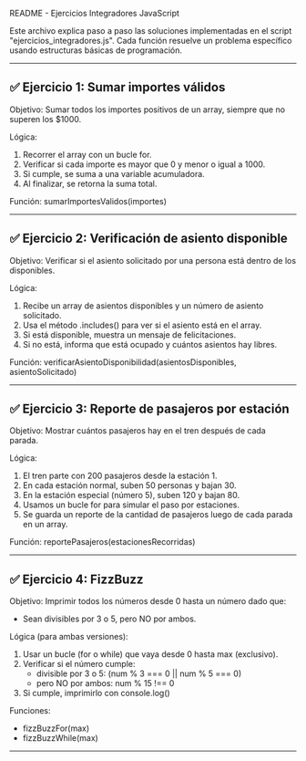 README - Ejercicios Integradores JavaScript

Este archivo explica paso a paso las soluciones implementadas en el script "ejercicios_integradores.js".
Cada función resuelve un problema específico usando estructuras básicas de programación.

--------------------------------------------------------
✅ Ejercicio 1: Sumar importes válidos
--------------------------------------------------------
Objetivo:
Sumar todos los importes positivos de un array, siempre que no superen los $1000.

Lógica:
1. Recorrer el array con un bucle for.
2. Verificar si cada importe es mayor que 0 y menor o igual a 1000.
3. Si cumple, se suma a una variable acumuladora.
4. Al finalizar, se retorna la suma total.

Función: sumarImportesValidos(importes)

--------------------------------------------------------
✅ Ejercicio 2: Verificación de asiento disponible
--------------------------------------------------------
Objetivo:
Verificar si el asiento solicitado por una persona está dentro de los disponibles.

Lógica:
1. Recibe un array de asientos disponibles y un número de asiento solicitado.
2. Usa el método .includes() para ver si el asiento está en el array.
3. Si está disponible, muestra un mensaje de felicitaciones.
4. Si no está, informa que está ocupado y cuántos asientos hay libres.

Función: verificarAsientoDisponibilidad(asientosDisponibles, asientoSolicitado)

--------------------------------------------------------
✅ Ejercicio 3: Reporte de pasajeros por estación
--------------------------------------------------------
Objetivo:
Mostrar cuántos pasajeros hay en el tren después de cada parada.

Lógica:
1. El tren parte con 200 pasajeros desde la estación 1.
2. En cada estación normal, suben 50 personas y bajan 30.
3. En la estación especial (número 5), suben 120 y bajan 80.
4. Usamos un bucle for para simular el paso por estaciones.
5. Se guarda un reporte de la cantidad de pasajeros luego de cada parada en un array.

Función: reportePasajeros(estacionesRecorridas)

--------------------------------------------------------
✅ Ejercicio 4: FizzBuzz
--------------------------------------------------------
Objetivo:
Imprimir todos los números desde 0 hasta un número dado que:
- Sean divisibles por 3 o 5, pero NO por ambos.

Lógica (para ambas versiones):
1. Usar un bucle (for o while) que vaya desde 0 hasta max (exclusivo).
2. Verificar si el número cumple:
   - divisible por 3 o 5: (num % 3 === 0 || num % 5 === 0)
   - pero NO por ambos: num % 15 !== 0
3. Si cumple, imprimirlo con console.log()

Funciones:
- fizzBuzzFor(max)
- fizzBuzzWhile(max)

--------------------------------------------------------
